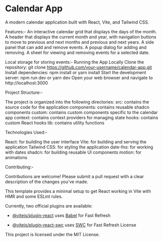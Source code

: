 # Calendar App
A modern calendar application built with React, Vite, and Tailwind CSS.

Features:-
An interactive calendar grid that displays the days of the month.
A header that displays the current month and year, with navigation buttons to move to previous and next months and previous and next years.
A side panel that can add and remove events.
A popup dialog for adding and removing.
A sheet for viewing and removing events for a selected date.

Local storage for storing events:-
Running the App Locally
Clone the repository: git clone https://github.com/your-username/calendar-app.git
Install dependencies: npm install or yarn install
Start the development server: npm run dev or yarn dev
Open your web browser and navigate to http://localhost:3000

Project Structure:-

The project is organized into the following directories:
src: contains the source code for the application
components: contains reusable shadcn components
custom: contains custom components specific to the calendar app
context: contains context providers for managing state
hooks: contains custom React hooks
lib: contains utility functions

Technologies Used:-

React: for building the user interface
Vite: for building and serving the application
Tailwind CSS: for styling the application
date-fns: for working with dates
shadcn: for building reusable UI components
motion: for animations

Contributing:-

Contributions are welcome! Please submit a pull request with a clear description of the changes you've made.

This template provides a minimal setup to get React working in Vite with HMR and some ESLint rules.

Currently, two official plugins are available:

- [@vitejs/plugin-react](https://github.com/vitejs/vite-plugin-react/blob/main/packages/plugin-react/README.md) uses [Babel](https://babeljs.io/) for Fast Refresh

- [@vitejs/plugin-react-swc](https://github.com/vitejs/vite-plugin-react-swc) uses [SWC](https://swc.rs/) for Fast Refresh
License

This project is licensed under the MIT License.

